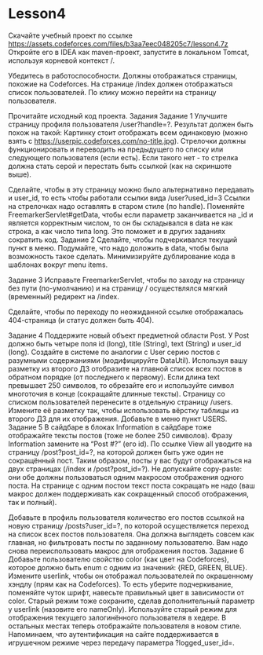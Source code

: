 # Lesson4
Cкачайте учебный проект по ссылке https://assets.codeforces.com/files/b3aa7eec048205c7/lesson4.7z
Откройте его в IDEA как maven-проект, запустите в локальном Tomcat, используя корневой контекст /.

Убедитесь в работоспособности. Должны отображаться страницы, похожие на Codeforces. На странице /index должен отображаться список пользователей. По клику можно перейти на страницу пользователя.

Прочитайте исходный код проекта.
Задания
Задание 1
Улучшите страницу профиля пользователя /user?handle=?. Результат должен быть похож на такой:
Картинку стоит отображать всем одинаковую (можно взять с https://userpic.codeforces.com/no-title.jpg). Стрелочки должны функционировать и переводить на предыдущего по списку или следующего пользователя (если есть). Если такого нет - то стрелка должна стать серой и перестать быть ссылкой (как на скриншоте выше).

Сделайте, чтобы в эту страницу можно было альтернативно передавать и user_id, то есть чтобы работали ссылки вида /user?used_id=3 Ссылки на стрелочках надо оставлять в старом стиле (по handle). Поменяйте FreemarkerServlet#getData, чтобы если параметр заканчивается на _id и является корректным числом, то он бы складывался в data не как строка, а как число типа long. Это поможет и в других заданиях сократить код.
Задание 2
Сделайте, чтобы подчеркивался текущий пункт в меню. Подумайте, что надо доложить в data, чтобы была возможность такое сделать. Минимизируйте дублирование кода в шаблонах вокруг menu items.

Задание 3
Исправьте FreemarkerServlet, чтобы по заходу на страницу без пути (по-умолчанию) и на страницу / осуществлялся мягкий (временный) редирект на /index.

Сделайте, чтобы по переходу по неожиданной ссылке отображалась 404-страница (и статус должен быть 404).

Задание 4
Поддержите новый объект предметной области Post. У Post должно быть четыре поля id (long), title (String), text (String) и user_id (long). Создайте в системе по аналогии с User серию постов с разумными содержаниями (модифицируйте DataUtil). Используя вашу разметку из второго ДЗ отобразите на главной список всех постов в обратном порядке (от последнего к первому). Если длина text превышает 250 символов, то обрезайте его и используйте символ многоточия в конце (сокращайте длинные тексты). Страницу со списком пользователей перенесите в отдельную страницу /users. Измените её разметку так, чтобы использовать вёрстку таблицы из второго ДЗ для их отображения. Добавьте в меню пункт USERS.
Задание 5
В сайдбаре в блоках Information в сайдбаре тоже отображайте тексты постов (тоже не более 250 символов). Фразу Information замените на “Post #?” (его id). По ссылке View all уводите на страницу /post?post_id=?, на которой должен быть уже один не сокращённый пост. Таким образом, посты у вас будут отображаться на двух страницах (/index и /post?post_id=?). Не допускайте copy-paste: они обе должны пользоваться одним макросом отображения одного поста. На странице с одним постом текст поста сокращать не надо (ваш макрос должен поддерживать как сокращенный способ отображения, так и полный).

Добавьте в профиль пользователя количество его постов ссылкой на новую страницу /posts?user_id=?, по которой осуществляется переход на список всех постов пользователя. Она должна выглядеть совсем как главная, но фильтровать посты по заданному пользователю. Вам надо снова переиспользовать макрос для отображения постов.
Задание 6
Добавьте пользователю свойство color (как цвет на Codeforces), которое должно быть enum с одним из значений: {RED, GREEN, BLUE}. Измените userlink, чтобы он отображал
пользователей по окрашенному хэндлу (прям как на Codeforces). То есть уберите подчеркивание, поменяйте чуток шрифт, навесьте правильный цвет в зависимости от color. Старый режим тоже сохраните, сделав дополнительный параметр у userlink (назовите его nameOnly).
Используйте старый режим для отображения текущего залогинённого пользователя в хедере. В остальных местах теперь отображайте пользователя в новом стиле. Напоминаем, что аутентификация на сайте поддерживается в игрушечном режиме через передачу параметра ?logged_user_id=.
